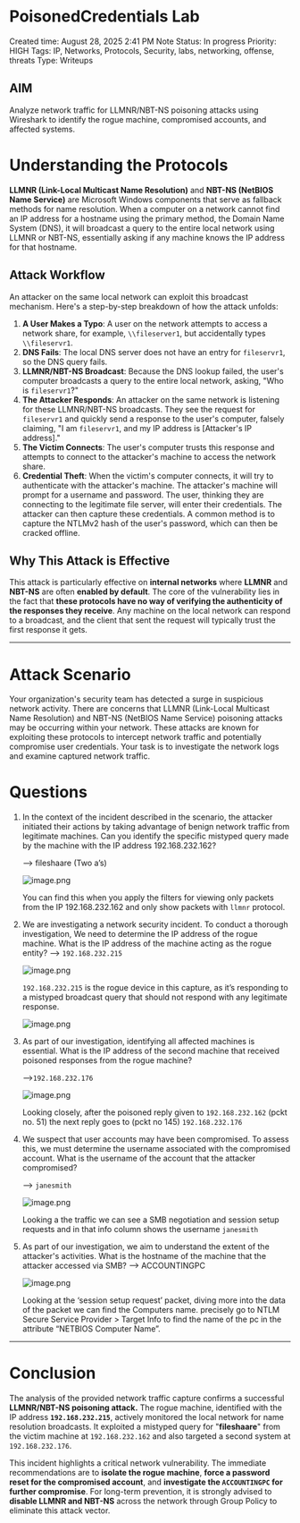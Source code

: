 # PoisonedCredentials Lab

Created time: August 28, 2025 2:41 PM
Note Status: In progress
Priority: HIGH
Tags: IP, Networks, Protocols, Security, labs, networking, offense, threats
Type: Writeups

## AIM

Analyze network traffic for LLMNR/NBT-NS poisoning attacks using Wireshark to identify the rogue machine, compromised accounts, and affected systems.

# **Understanding the Protocols**

**LLMNR (Link-Local Multicast Name Resolution)** and **NBT-NS (NetBIOS Name Service)** are Microsoft Windows components that serve as fallback methods for name resolution. When a computer on a network cannot find an IP address for a hostname using the primary method, the Domain Name System (DNS), it will broadcast a query to the entire local network using LLMNR or NBT-NS, essentially asking if any machine knows the IP address for that hostname.

## Attack Workflow

An attacker on the same local network can exploit this broadcast mechanism. Here's a step-by-step breakdown of how the attack unfolds:

1. **A User Makes a Typo**: A user on the network attempts to access a network share, for example, `\\fileserver1`, but accidentally types `\\fileservr1`.
2. **DNS Fails**: The local DNS server does not have an entry for `fileservr1`, so the DNS query fails.
3. **LLMNR/NBT-NS Broadcast**: Because the DNS lookup failed, the user's computer broadcasts a query to the entire local network, asking, "Who is `fileservr1`?"
4. **The Attacker Responds**: An attacker on the same network is listening for these LLMNR/NBT-NS broadcasts. They see the request for `fileservr1` and quickly send a response to the user's computer, falsely claiming, "I am `fileservr1`, and my IP address is [Attacker's IP address]."
5. **The Victim Connects**: The user's computer trusts this response and attempts to connect to the attacker's machine to access the network share.
6. **Credential Theft**: When the victim's computer connects, it will try to authenticate with the attacker's machine. The attacker's machine will prompt for a username and password. The user, thinking they are connecting to the legitimate file server, will enter their credentials. The attacker can then capture these credentials. A common method is to capture the NTLMv2 hash of the user's password, which can then be cracked offline.

## **Why This Attack is Effective**

This attack is particularly effective on **internal networks** where **LLMNR** and **NBT-NS** are often **enabled by default**. The core of the vulnerability lies in the fact that **these protocols have no way of verifying the authenticity of the responses they receive**. Any machine on the local network can respond to a broadcast, and the client that sent the request will typically trust the first response it gets.

---

# Attack Scenario

Your organization's security team has detected a surge in suspicious network activity. There are concerns that LLMNR (Link-Local Multicast Name Resolution) and NBT-NS (NetBIOS Name Service) poisoning attacks may be occurring within your network. These attacks are known for exploiting these protocols to intercept network traffic and potentially compromise user credentials. Your task is to investigate the network logs and examine captured network traffic.

# Questions

1. In the context of the incident described in the scenario, the attacker initiated their actions by taking advantage of benign network traffic from legitimate machines. Can you identify the specific mistyped query made by the machine with the IP address 192.168.232.162?
    
    —> fileshaare (Two a’s)
    
    ![image.png](Screenshots/image.png)
    
    You can find this when you apply the filters for viewing only packets from the IP 192.168.232.162 and only show packets with `llmnr` protocol.
    

1. We are investigating a network security incident. To conduct a thorough investigation, We need to determine the IP address of the rogue machine. What is the IP address of the machine acting as the rogue entity?
—> `192.168.232.215` 
    
    ![image.png](Screenshots/image%201.png)
    
    `192.168.232.215` is the rogue device in this capture, as it’s responding to a mistyped broadcast query that should not respond with any legitimate response.
    
    ![image.png](Screenshots/image%202.png)
    

1. As part of our investigation, identifying all affected machines is essential. What is the IP address of the second machine that received poisoned responses from the rogue machine?
    
    —>`192.168.232.176`
    
    ![image.png](Screenshots/image%203.png)
    
    Looking closely, after the poisoned reply given to `192.168.232.162` (pckt no. 51) the next reply goes to (pckt no 145) `192.168.232.176` 
    
2. We suspect that user accounts may have been compromised. To assess this, we must determine the username associated with the compromised account. What is the username of the account that the attacker compromised?
    
    —> `janesmith`
    
    ![image.png](Screenshots/image%204.png)
    
    Looking a the traffic we can see a SMB negotiation and session setup requests and in that info column shows the username `janesmith`
    

1. As part of our investigation, we aim to understand the extent of the attacker's activities. What is the hostname of the machine that the attacker accessed via SMB?
—> ACCOUNTINGPC
    
    ![image.png](Screenshots/image%205.png)
    
    Looking at the ‘session setup request’ packet, diving more into the data of the packet we can find the Computers name. precisely go to NTLM Secure Service Provider > Target Info to find the name of the pc in the attribute “NETBIOS Computer Name”.
    

---

# Conclusion

The analysis of the provided network traffic capture confirms a successful **LLMNR/NBT-NS poisoning attack.** The rogue machine, identified with the IP address **`192.168.232.215`**, actively monitored the local network for name resolution broadcasts. It exploited a mistyped query for "**fileshaare**" from the victim machine at `192.168.232.162` and also targeted a second system at `192.168.232.176`.

This incident highlights a critical network vulnerability. The immediate recommendations are to **isolate the rogue machine**, **force a password reset for the compromised account**, and **investigate the `ACCOUNTINGPC` for further compromise**. For long-term prevention, it is strongly advised to **disable LLMNR and NBT-NS** across the network through Group Policy to eliminate this attack vector.